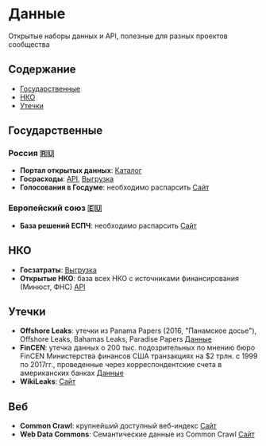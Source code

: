 # Данные
Открытые наборы данных и API, полезные для разных проектов сообщества

## Содержание
* [Государственные](#государственные)
* [НКО](#нко)
* [Утечки](#утечки)

## Государственные

### Россия 🇷🇺
* **Портал открытых данных**: [Каталог](https://data.gov.ru/)
* **Госрасходы**: [API](https://spending.gov.ru/pages/devs_api/), [Выгрузка](https://spending.gov.ru/devs/opendata/)  
* **Голосования в Госдуме**: необходимо распарсить [Сайт](http://vote.duma.gov.ru/)

### Европейский союз 🇪🇺
* **База решений ЕСПЧ**: необходимо распарсить [Сайт](https://hudoc.echr.coe.int/eng#{%22respondent%22:[%22RUS%22],%22documentcollectionid2%22:[%22GRANDCHAMBER%22,%22CHAMBER%22]})

## НКО
* **Госзатраты**: [Выгрузка](https://bulk.clearspending.ru)
* **Открытые НКО**: база всех НКО с источниками финансирования (Минюст, ФНС) [API](https://openngo.ru/opendata/)

## Утечки
* **Offshore Leaks**: утечки из Panama Papers (2016, "Панамское досье"), Offshore Leaks, Bahamas Leaks, Paradise Papers [Данные](https://offshoreleaks.icij.org/pages/database)
* **FinCEN**: утечка данных о 200 тыс. подозрительных по мнению бюро FinCEN Министерства финансов США транзакциях на $2 трлн. с 1999 по 2017гг., проведенные через корреспондентские счета в американских банках [Данные](https://www.icij.org/investigations/fincen-files/download-fincen-files-transaction-data/)
* **WikiLeaks**: [Сайт](https://wikileaks.org/)

## Веб

* **Common Crawl**: крупнейший доступный веб-индекс [Сайт](https://commoncrawl.org/)
* **Web Data Commons**: Семантические данные из Common Crawl [Сайт](http://webdatacommons.org/)
